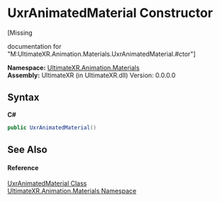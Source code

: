 # UxrAnimatedMaterial Constructor 
 

\[Missing <summary> documentation for "M:UltimateXR.Animation.Materials.UxrAnimatedMaterial.#ctor"\]

**Namespace:**&nbsp;<a href="N_UltimateXR_Animation_Materials">UltimateXR.Animation.Materials</a><br />**Assembly:**&nbsp;UltimateXR (in UltimateXR.dll) Version: 0.0.0.0

## Syntax

**C#**<br />
``` C#
public UxrAnimatedMaterial()
```


## See Also


#### Reference
<a href="T_UltimateXR_Animation_Materials_UxrAnimatedMaterial">UxrAnimatedMaterial Class</a><br /><a href="N_UltimateXR_Animation_Materials">UltimateXR.Animation.Materials Namespace</a><br />